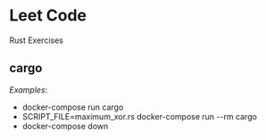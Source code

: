 # Leet Code
Rust Exercises

## cargo
*Examples*:
* docker-compose run cargo
* SCRIPT_FILE=maximum_xor.rs docker-compose run --rm cargo
* docker-compose down